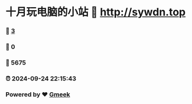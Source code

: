 # 十月玩电脑的小站 :link: http://sywdn.top 
### :page_facing_up: [3](http://sywdn.top/tag.html) 
### :speech_balloon: 0 
### :hibiscus: 5675 
### :alarm_clock: 2024-09-24 22:15:43 
### Powered by :heart: [Gmeek](https://github.com/Meekdai/Gmeek)
